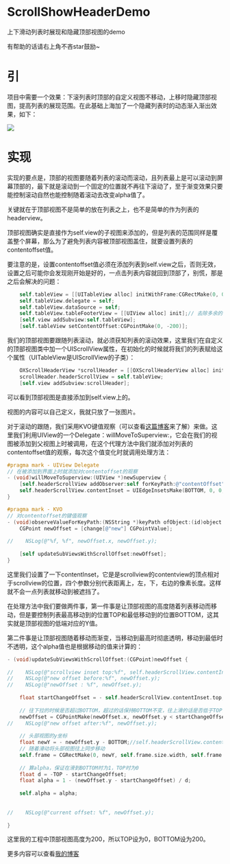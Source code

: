 # ScrollShowHeaderDemo
上下滑动列表时展现和隐藏顶部视图的demo

有帮助的话请右上角不吝star鼓励~

# 引
项目中需要一个效果：下滚列表时顶部的自定义视图不移动，上移时隐藏顶部视图，提高列表的展现范围。在此基础上海加了一个隐藏列表时的动态渐入渐出效果，如下：

![](https://github.com/Cloudox/ScrollShowHeaderDemo/blob/master/demo.gif)

# 实现
实现的要点是，顶部的视图要随着列表的滚动而滚动，且列表最上是可以滚动到屏幕顶部的，最下就是滚动到一个固定的位置就不再往下滚动了，至于渐变效果只要能控制滚动自然也能控制随着滚动去改变alpha值了。

关键就在于顶部视图不是简单的放在列表之上，也不是简单的作为列表的headerview。

顶部视图确实是直接作为self.view的子视图来添加的，但是列表的范围同样是覆盖整个屏幕，那么为了避免列表内容被顶部视图盖住，就要设置列表的contentoffset值。

要注意的是，设置contentoffset值必须在添加列表到self.view之后，否则无效，设置之后可能你会发现刚开始是好的，一点击列表内容就回到顶部了，别慌，那是之后会解决的问题：

```objective-c
	self.tableView = [[UITableView alloc] initWithFrame:CGRectMake(0, 0, SCREENWIDTH, SCREENHEIGHT)];
    self.tableView.delegate = self;
    self.tableView.dataSource = self;
    self.tableView.tableFooterView = [[UIView alloc] init];// 去除多余的列表线条
    [self.view addSubview:self.tableView];
    [self.tableView setContentOffset:CGPointMake(0, -200)];
```

我们的顶部视图要跟随列表滚动，就必须获知列表的滚动效果，这里我们在自定义的顶部视图类中加一个UIScrollView属性，在初始化的时候就将我们的列表赋给这个属性（UITableView是UIScrollView的子类）：

```objective-c
    OXScrollHeaderView *scrollHeader = [[OXScrollHeaderView alloc] initWithFrame:CGRectMake(0, 0, SCREENWIDTH, 200)];
    scrollHeader.headerScrollView = self.tableView;
    [self.view addSubview:scrollHeader];
```

可以看到顶部视图是直接添加到self.view上的。

视图的内容可以自己定义，我就只放了一张图片。

对于滚动的跟随，我们采用KVO键值观察（可以查看[这篇博客](http://blog.csdn.net/Cloudox_/article/details/53172493)来了解）来做。这里我们利用UIView的一个Delegate：willMoveToSuperview:，它会在我们的视图被添加到父视图上时被调用，在这个代理方法中我们就添加对列表的contentoffset值的观察，每次这个值变化时就调用处理方法：

```objective-c
#pragma mark - UIView Delegate
// 在被添加到界面上时就添加对contentoffset的观察
- (void)willMoveToSuperview:(UIView *)newSuperview {
    [self.headerScrollView addObserver:self forKeyPath:@"contentOffset" options:(NSKeyValueObservingOptionNew) context:Nil];
    self.headerScrollView.contentInset = UIEdgeInsetsMake(BOTTOM, 0, 0, 0);
}

#pragma mark - KVO
// 对contentoffset的键值观察
- (void)observeValueForKeyPath:(NSString *)keyPath ofObject:(id)object change:(NSDictionary *)change context:(void *)context {
    CGPoint newOffset = [change[@"new"] CGPointValue];
    
//    NSLog(@"%f, %f", newOffset.x, newOffset.y);
    
    [self updateSubViewsWithScrollOffset:newOffset];
}
```

这里我们设置了一下contentInset，它是是scrollview的contentview的顶点相对于scrollview的位置，四个参数分别代表距离上，左，下，右边的像素长度。这样就不会一点列表就移动到被遮挡了。

在处理方法中我们要做两件事，第一件事是让顶部视图的高度随着列表移动而移动，但是要控制列表最高移动到的位置TOP和最低移动到的位置BOTTOM，这其实就是顶部视图的低端对应的Y值。

第二件事是让顶部视图随着移动而渐变，当移动到最高时彻底透明，移动到最低时不透明，这个alpha值也是根据移动的值来计算的：

```objective-c
- (void)updateSubViewsWithScrollOffset:(CGPoint)newOffset {
    
//    NSLog(@"scrollview inset top:%f", self.headerScrollView.contentInset.top);
//    NSLog(@"new offset before:%f", newOffset.y);
//    NSLog(@"newOffset : %f", newOffset.y);
    
    float startChangeOffset = - self.headerScrollView.contentInset.top;// -BOTTOM
    
    // 往下拉的时候是否超过BOTTOM，超过的话保持BOTTOM不变，往上滑的话是否低于TOP，是的话保持TOP，也就是最多滑到BOTTOM，最少有TOP
    newOffset = CGPointMake(newOffset.x, newOffset.y < startChangeOffset ? startChangeOffset : (newOffset.y > -TOP ? -TOP : newOffset.y));
//    NSLog(@"new offset after:%f", newOffset.y);
    
    // 头部视图的y坐标
    float newY = - newOffset.y - BOTTOM;//self.headerScrollView.contentInset.top;
    // 随着滑动将头部视图往上同步移动
    self.frame = CGRectMake(0, newY, self.frame.size.width, self.frame.size.height);
    
    // 算alpha，保证在滑到BOTTOM时为1，TOP时为0
    float d = -TOP - startChangeOffset;
    float alpha = 1 - (newOffset.y - startChangeOffset) / d;
    
    self.alpha = alpha;
    
    
//    NSLog(@"current offset: %f", newOffset.y);
    
}
```

这里我的工程中顶部视图高度为200，所以TOP设为0，BOTTOM设为200。

更多内容可以查看[我的博客](http://blog.csdn.net/Cloudox_)
